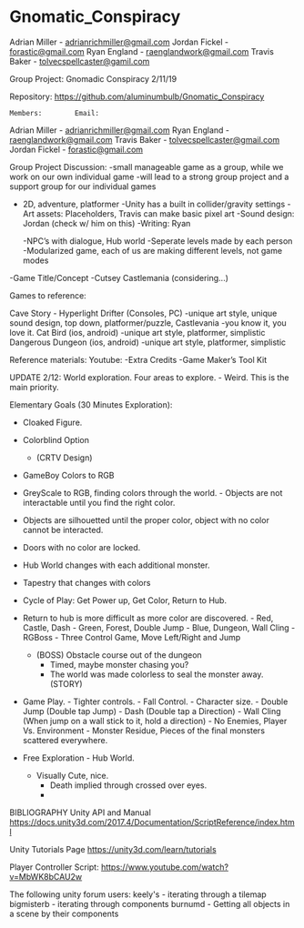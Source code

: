 # Gnomatic_Conspiracy
Adrian Miller - adrianrichmiller@gmail.com
Jordan Fickel - forastic@gmail.com
Ryan England - raenglandwork@gmail.com
Travis Baker - tolvecspellcaster@gamil.com

Group Project: Gnomadic Conspiracy  2/11/19
	
Repository: https://github.com/aluminumbulb/Gnomatic_Conspiracy

	Members:		Email:
Adrian Miller -		adrianrichmiller@gmail.com
Ryan England -		raenglandwork@gmail.com
Travis Baker -          tolvecspellcaster@gmail.com
Jordan Fickel -	        forastic@gmail.com

Group Project Discussion: 
-small manageable game as a group, while we work on our own individual game
-will lead to a strong group project and a support group for our individual games

- 2D, adventure, platformer
	-Unity has a built in collider/gravity settings
-Art assets: Placeholders, Travis can make basic pixel art 
	-Sound design: Jordan (check w/ him on this)
	-Writing: Ryan
	
	-NPC’s with dialogue, Hub world
		-Seperate levels made by each person
-Modularized game, each of us are making different levels, not game modes

-Game Title/Concept
	-Cutsey Castlemania (considering...)
 
Games to reference:

Cave Story
		-
Hyperlight Drifter (Consoles, PC)
		-unique art style, unique sound design, top down, platformer/puzzle, 
Castlevania
		-you know it, you love it.
Cat Bird (ios, android) 
-unique art style, platformer, simplistic 
Dangerous Dungeon (ios, android)
		-unique art style, platformer, simplistic

Reference materials:
	Youtube:
		-Extra Credits
		-Game Maker’s Tool Kit




UPDATE 2/12:
World exploration.
Four areas to explore.
	- Weird. This is the main priority.
	
Elementary Goals (30 Minutes Exploration):
- Cloaked Figure.
	
- Colorblind Option
	- (CRTV Design)
- GameBoy Colors to RGB
- GreyScale to RGB, finding colors through the world.
		- Objects are not interactable until you find the right color.
- Objects are silhouetted until the proper color, object with no color cannot be     interacted.
- Doors with no color are locked.
- Hub World changes with each additional monster.
- Tapestry that changes with colors	
- Cycle of Play: Get Power up, Get Color, Return to Hub.
- Return to hub is more difficult as more color are discovered. 
			- Red, Castle, Dash
			- Green, Forest, Double Jump
			- Blue, Dungeon, Wall Cling 
			- RGBoss
		- Three Control Game, Move Left/Right and Jump
	-  (BOSS) Obstacle course out of the dungeon
		- Timed, maybe monster chasing you?
		- The world was made colorless to seal the monster away. (STORY)
- Game Play.
		- Tighter controls.
		- Fall Control.
		- Character size.
			- Double Jump (Double tap Jump) 
			- Dash (Double tap a Direction)
			- Wall Cling (When jump on a wall stick to it, hold a direction)
		- No Enemies, Player Vs. Environment
			- Monster Residue, Pieces of the final monsters scattered everywhere.
- Free Exploration
			- Hub World.
	- Visually Cute, nice.
		- Death implied through crossed over eyes.
		- 
BIBLIOGRAPHY
Unity API and Manual
https://docs.unity3d.com/2017.4/Documentation/ScriptReference/index.html

Unity Tutorials Page
https://unity3d.com/learn/tutorials

Player Controller Script:
https://www.youtube.com/watch?v=MbWK8bCAU2w

The following unity forum users:
keely's - iterating through a tilemap
bigmisterb - iterating through components
burnumd - Getting all objects in a scene by their components
